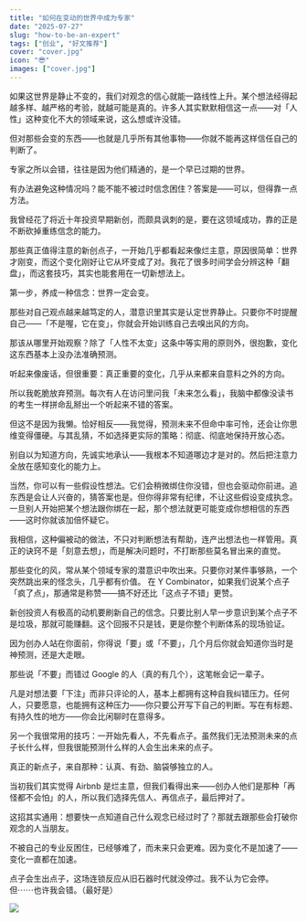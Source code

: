 ```yaml
---
title: "如何在变动的世界中成为专家"
date: "2025-07-27"
slug: "how-to-be-an-expert"
tags: ["创业", "好文推荐"]
cover: "cover.jpg"
icon: "😎"
images: ["cover.jpg"]
---
```

如果这世界是静止不变的，我们对观念的信心就能一路线性上升。某个想法经得起越多样、越严格的考验，就越可能是真的。许多人其实默默相信这一点——对「人性」这种变化不大的领域来说，这么想或许没错。



但对那些会变的东西——也就是几乎所有其他事物——你就不能再这样信任自己的判断了。



专家之所以会错，往往是因为他们精通的，是一个早已过期的世界。



有办法避免这种情况吗？能不能不被过时信念困住？答案是——可以，但得靠一点方法。



我曾经花了将近十年投资早期新创，而颇具讽刺的是，要在这领域成功，靠的正是不断砍掉重练信念的能力。



那些真正值得注意的新创点子，一开始几乎都看起来像烂主意，原因很简单：世界才刚变，而这个变化刚好让它从坏变成了对。我花了很多时间学会分辨这种「翻盘」，而这套技巧，其实也能套用在一切新想法上。



第一步，养成一种信念：世界一定会变。



那些对自己观点越来越笃定的人，潜意识里其实是认定世界静止。只要你不时提醒自己——「不是喔，它在变」，你就会开始训练自己去嗅出风的方向。



那该从哪里开始观察？除了「人性不太变」这条中等实用的原则外，很抱歉，变化这东西基本上没办法准确预测。



听起来像废话，但很重要：真正重要的变化，几乎从来都来自意料之外的方向。



所以我乾脆放弃预测。每次有人在访问里问我「未来怎么看」，我脑中都像没读书的考生一样拼命乱掰出一个听起来不错的答案。



但这不是因为我懒。恰好相反——我觉得，预测未来不但命中率可怜，还会让你思维变得僵硬。与其乱猜，不如选择更实际的策略：彻底、彻底地保持开放心态。



别自以为知道方向，先诚实地承认——我根本不知道哪边才是对的。然后把注意力全放在感知变化的能力上。



当然，你可以有一些假设性想法。它们会稍微绑住你没错，但也会驱动你前进。追东西是会让人兴奋的，猜答案也是。但你得非常有纪律，不让这些假设变成执念。
一旦别人开始把某个想法跟你绑在一起，那个想法就更可能变成你想相信的东西——这时你就该加倍怀疑它。



我相信，这种偏被动的做法，不只对判断想法有帮助，连产出想法也一样管用。真正的诀窍不是「刻意去想」，而是解决问题时，不打断那些莫名冒出来的直觉。



那些变化的风，常从某个领域专家的潜意识中吹出来。只要你对某件事够熟，一个突然跳出来的怪念头，几乎都有价值。
在 Y Combinator，如果我们说某个点子「疯了点」，那通常是称赞——搞不好还比「这点子不错」更赞。



新创投资人有极高的动机要刷新自己的信念。只要比别人早一步意识到某个点子不是垃圾，那就可能赚翻。这个回报不只是钱，更是你整个判断体系的现场验证。



因为创办人站在你面前，你得说「要」或「不要」，几个月后你就会知道你当时是神预测，还是大走眼。



那些说「不要」而错过 Google 的人（真的有几个），这笔帐会记一辈子。



凡是对想法要「下注」而非只评论的人，基本上都拥有这种自我纠错压力。任何人，只要愿意，也能拥有这种压力——你只要公开写下自己的判断。写在有标题、有持久性的地方——你会比闲聊时在意得多。



另一个我很常用的技巧：一开始先看人，不先看点子。虽然我们无法预测未来的点子长什么样，但我很能预测什么样的人会生出未来的点子。



真正的新点子，来自那种：认真、有劲、脑袋够独立的人。



当初我们其实觉得 Airbnb 是烂主意，但我们看得出来——创办人他们是那种「再怪都不会怕」的人，所以我们选择先信人、再信点子，最后押对了。



这招其实通用：想要快一点知道自己什么观念已经过时了？那就去跟那些会打破你观念的人当朋友。



不被自己的专业反困住，已经够难了，而未来只会更难。因为变化不是加速了——变化一直都在加速。



点子会生出点子，这场连锁反应从旧石器时代就没停过。我不认为它会停。
但⋯⋯也许我会错。（最好是）




![](https://prod-files-secure.s3.us-west-2.amazonaws.com/112d0858-5090-4d34-a606-b75eb8d65fd2/46476355-9cf3-4e99-9b7a-3531bc426380/1000202064.png?X-Amz-Algorithm=AWS4-HMAC-SHA256&X-Amz-Content-Sha256=UNSIGNED-PAYLOAD&X-Amz-Credential=ASIAZI2LB466SWIC7JG3%2F20250807%2Fus-west-2%2Fs3%2Faws4_request&X-Amz-Date=20250807T045810Z&X-Amz-Expires=3600&X-Amz-Security-Token=IQoJb3JpZ2luX2VjEEwaCXVzLXdlc3QtMiJIMEYCIQDDlp2uC%2BD3Gvlh14gC5AaPLW0rHojmR9qcQXlDhTOK5wIhAPXE4p0aYaXOZdPL9cmzR98FYEqhMoWYdsydmhO42ajDKogECIX%2F%2F%2F%2F%2F%2F%2F%2F%2F%2FwEQABoMNjM3NDIzMTgzODA1Igz%2FsZyXGo3H32KtHqgq3AOWJZBPhK5bUfBF3R919N4%2FyLfrqj%2BH3dz2zQr%2BYOFn20bx3uGJAd2jMFWKmY0%2BhpHQVIdgvSXmx5z0B9AtdnSRCwSnFiX17DWx18LwO55f1iONbuGEGZLnkTYE8dumlG2zuMZreBWc3yA9ss24r4A61eDjqGPynN7QFwgAlgs9U76OsagwAXRtIzyiIZV7sTJ2q%2BlYJAJ7DD%2F7dTbfXFudd142F4ctwzNiU4IuYorNhXbZhA8HBa%2BjXAF6%2B070LNr549wRwYRn4ZYk92dHohVcHwQ7r%2FI0ghmMjVSk1DYmlXHGmRHObBIwkAAHHE%2B0l9ZsU5nLm9t4D9c4s3W4ypR%2B9NCLz2thHbJb%2FvRN2k9V2r2PvCnEJw5ZnSvhBDZ4nSCzvJh8Ms7uB9joj8tGvTmGmbfFvRvs3pRRmwXGHsThiE3eA%2BIppt2TroPvQhL7gpwv25z7XoToho%2FPsmp50ZlJIMfP62bY%2FdVSr6p5S%2FvaWIIPGpbDRerxkSrkjkQFW9xFYaqKpX1SMR8ehpW3Lr9FIA0jd6eIVTAAQaMQ8rkzyTJul2%2F4XJtpjSUO6dJHySklz3df66Tf4AuIZf0z%2Bn3F86LlMN8NhDtPJtH8CfbBe217rMAkkde2dov%2F5TDA0dDEBjqkAckEZFfrHcP4FyTch%2F1jf4YhLTLNuf6YnTF3oJlu%2BgAHY6LpLPbOc0%2FyiyPjq%2BUnOro59zUWgiw08%2FtELKTOxKV1bw3zVmWozmfXhwbZFFTBSxFsDcdkboIku2Lt9nYsMJK3DcLyKoqemDUH2TKiCcJqeS7qScSzlJgDfpM92AQYvsSJtINIEIpusFq2MK6PWDjObjXBbum7YIzpqu1v%2FbOQVJ8I&X-Amz-Signature=9680f56399fba56c88682aa4df6d6866224d634f3f46e0e86e095fe59827d55b&X-Amz-SignedHeaders=host&x-amz-checksum-mode=ENABLED&x-id=GetObject)

